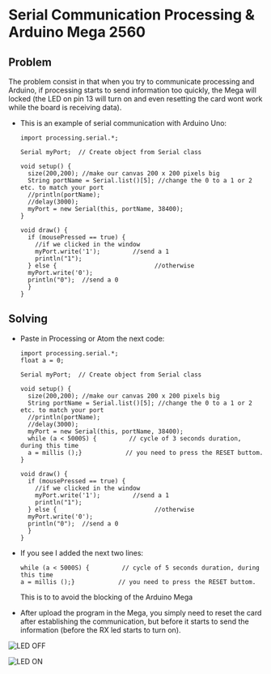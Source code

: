 # Serial Communication Processing & Arduino Mega 2560

## Problem

The problem consist in that when you try to communicate processing and Arduino, if processing starts to send information too quickly, the Mega will locked (the LED on pin 13 will turn on and even resetting the card wont work while the board is receiving data).

- This is an example of serial communication with Arduino Uno:

  ```
  import processing.serial.*;

  Serial myPort;  // Create object from Serial class

  void setup() {      
    size(200,200); //make our canvas 200 x 200 pixels big
    String portName = Serial.list()[5]; //change the 0 to a 1 or 2 etc. to match your port
    //println(portName);
    //delay(3000);
    myPort = new Serial(this, portName, 38400);
  }

  void draw() {
    if (mousePressed == true) {                           
      //if we clicked in the window
      myPort.write('1');         //send a 1
      println("1");   
    } else {                           //otherwise
    myPort.write('0');
    println("0");  //send a 0
    }   
  }
  ```

## Solving

- Paste in Processing or Atom the next code:

  ```
  import processing.serial.*;
  float a = 0;

  Serial myPort;  // Create object from Serial class

  void setup() {      
    size(200,200); //make our canvas 200 x 200 pixels big
    String portName = Serial.list()[5]; //change the 0 to a 1 or 2 etc. to match your port
    //println(portName);
    //delay(3000);
    myPort = new Serial(this, portName, 38400);
    while (a < 5000S) {         // cycle of 3 seconds duration, during this time
    a = millis ();}            // you need to press the RESET buttom.
  }

  void draw() {
    if (mousePressed == true) {                           
      //if we clicked in the window
      myPort.write('1');         //send a 1
      println("1");   
    } else {                           //otherwise
    myPort.write('0');
    println("0");  //send a 0
    }   
  }
  ```

- If you see I added the next two lines:

  ```
  while (a < 5000S) {         // cycle of 5 seconds duration, during this time
  a = millis ();}            // you need to press the RESET buttom.
  ```

  This is to to avoid the blocking of the Arduino Mega

- After upload the program in the Mega, you simply need to reset the card after establishing the communication, but before it starts to send the information (before the RX led starts to turn on).

![LED OFF](https://github.com/totovr/Arduino/blob/master/Serial_Communication_Processing_Mega/Images/IMG_2444.JPG)

![LED ON](https://github.com/totovr/Arduino/blob/master/Serial_Communication_Processing_Mega/Images/IMG_2445.JPG)
